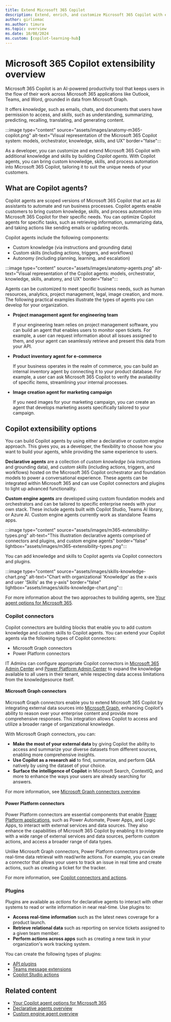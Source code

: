 ```yaml
---
title: Extend Microsoft 365 Copilot
description: Extend, enrich, and customize Microsoft 365 Copilot with external services, apps, and data.
author: girliemac
ms.author: timura
ms.topic: overview
ms.date: 10/08/2024
ms.custom: [copilot-learning-hub]
---
```


# Microsoft 365 Copilot extensibility overview

Microsoft 365 Copilot is an AI-powered productivity tool that keeps users in the flow of their work across Microsoft 365 applications like Outlook, Teams, and Word, grounded in data from Microsoft Graph.

It offers *knowledge*, such as emails, chats, and documents that users have permission to access, and *skills*, such as understanding, summarizing, predicting, recalling, translating, and generating content.

:::image type="content" source="assets/images/anatomy-m365-copilot.png" alt-text="Visual representation of the Microsoft 365 Copilot system: models, orchestrator, knowledge, skills, and UX" border="false":::

As a developer, you can customize and extend Microsoft 365 Copilot with additional knowledge and skills by building *Copilot agents*. With Copilot agents, you can bring custom knowledge, skills, and process automation into Microsoft 365 Copilot, tailoring it to suit the unique needs of your customers.

## What are Copilot agents?

Copilot agents are scoped versions of Microsoft 365 Copilot that act as AI assistants to automate and run business processes. Copilot agents enable customers to bring custom knowledge, skills, and process automation into Microsoft 365 Copilot for their specific needs. You can optimize Copilot agents for specific tasks, such as retrieving information, summarizing data, and taking actions like sending emails or updating records. 

Copilot agents include the following components:

- Custom knowledge (via instructions and grounding data)
- Custom skills (including actions, triggers, and workflows) 
- Autonomy (including planning, learning, and escalation)

:::image type="content" source="assets/images/anatomy-agents.png" alt-text="Visual representation of the Copilot agents: models, orchestrator, knowledge, skills, anatomy, and UX" border="false":::


Agents can be customized to meet specific business needs, such as human resources, analytics, project management, legal, image creation, and more. The following practical examples illustrate the types of agents you can develop for your organization.

- **Project management agent for engineering team**

    If your engineering team relies on project management software, you can build an agent that enables users to monitor open tickets. For example, a user can request information about all issues assigned to them, and your agent can seamlessly retrieve and present this data from your API.

- **Product inventory agent for e-commerce**

    If your business operates in the realm of commerce, you can build an internal inventory agent by connecting it to your product database. For example, a user can ask Microsoft 365 Copilot to verify the availability of specific items, streamlining your internal processes.

- **Image creation agent for marketing campaign**

   If you need images for your marketing campaign, you can create an agent that develops marketing assets specifically tailored to your campaign.

## Copilot extensibility options

You can build Copilot agents by using either a declarative or custom engine approach. This gives you, as a developer, the flexibility to choose how you want to build your agents, while providing the same experience to users.

**Declarative agents** are a collection of *custom knowledge* (via instructions and grounding data), and *custom skills* (including actions, triggers, and workflows) hosted on the Microsoft 365 Copilot orchestrator and foundation models to power a conversational experience. These agents can be integrated within Microsoft 365 and can use Copilot connectors and plugins to light up advanced functionality.​

**Custom engine agents** are developed using custom foundation models and orchestrators and can be tailored to specific enterprise needs with your own stack. These include agents built with Copilot Studio, Teams AI library, or Azure AI. Custom engine agents currently work as standalone Teams apps.

:::image type="content" source="assets/images/m365-extensibility-types.png" alt-text="This illustration declarative agents comprised of connectors and plugins, and custom engine agents" border="false" lightbox="assets/images/m365-extensibility-types.png":::

You can add knowledge and skills to Copilot agents via Copilot connectors and plugins.

:::image type="content" source="assets/images/skills-knowledge-chart.png" alt-text="Chart with organizational 'Knowledge' as the x-axis and user 'Skills' as the y-axis" border="false" lightbox="assets/images/skills-knowledge-chart.png":::

For more information about the two approaches to building agents, see [Your agent options for Microsoft 365](decision-guide.md).

### Copilot connectors

Copilot connectors are building blocks that enable you to add custom knowledge and custom skills to Copilot agents. You can extend your Copilot agents via the following types of Copilot connectors:

- Microsoft Graph connectors
- Power Platform connectors

IT Admins can configure appropriate Copilot connectors in [Microsoft 365 Admin Center](https://admin.microsoft.com) and [Power Platform Admin Center](https://admin.powerplatform.microsoft.com) to expand the knowledge available to all users ​in their tenant, while respecting data access limitations from the knowledge ​source itself.

#### Microsoft Graph connectors

Microsoft Graph connectors enable you to extend Microsoft 365 Copilot by integrating external data sources into [Microsoft Graph](/graph/overview), enhancing Copilot's ability to reason over your enterprise content and provide more comprehensive responses. This integration allows Copilot to access and utilize a broader range of organizational knowledge.

With Microsoft Graph connectors, you can:

- **Make the most of your external data** by giving Copilot the ability to access and summarize your diverse datasets from different sources, enabling more comprehensive insights.
- **Use Copilot as a research aid** to find, summarize, and perform Q&A natively by using the dataset of your choice.
- **Surface the intelligence of Copilot** in Microsoft Search, ContextIQ, and more to enhance the ways your users are already searching for answers.

For more information, see [Microsoft Graph connectors overview](overview-graph-connector.md).

#### Power Platform connectors

Power Platform connectors are essential components that enable [Power Platform applications](https://www.microsoft.com/power-platform#products), such as Power Automate, Power Apps, and Logic Apps, to interact with external services and data sources. They also enhance the capabilities of Microsoft 365 Copilot by enabling it to integrate with a wide range of external services and data sources, perform custom actions, and access a broader range of data types.

Unlike Microsoft Graph connectors, Power Platform connectors provide real-time data retrieval with read/write actions. For example, you can create a connector that allows your users to track an issue in real time and create actions, such as creating a ticket for the tracker.

For more information, see [Copilot connectors and actions](/microsoft-copilot-studio/copilot-plugins-overview?context=/microsoft-365-copilot/extensibility/context).

### Plugins

Plugins are available as *actions* for declarative agents to interact with other systems to read or write information in near real-time. Use plugins to:

- **Access real-time information** such as the latest news coverage for a product launch.
- **Retrieve relational data** such as reporting on service tickets assigned to a given team member.
- **Perform actions across apps** such as creating a new task in your organization's work tracking system.

You can create the following types of plugins:

- [API plugins](overview-api-plugins.md)
- [Teams message extensions](overview-message-extension-bot.md)
- [Copilot Studio actions](/microsoft-copilot-studio/copilot-plugins-overview?context=/microsoft-365-copilot/extensibility/context)

## Related content

- [Your Copilot agent options for Microsoft 365](decision-guide.md)
- [Declarative agents overview](overview-declarative-agent.md)
- [Custom engine agent overview](overview-custom-engine-agent.md)
